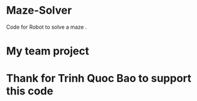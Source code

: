 # Maze-Solver
Code for Robot to solve a maze .
# My team project 
# Thank for Trinh Quoc Bao to support this code
